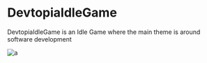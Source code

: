 # DevtopiaIdleGame
DevtopiaIdleGame is an Idle Game where the main theme is around software development

![a](https://user-images.githubusercontent.com/37409567/118693898-e0161400-b7e1-11eb-817b-866e1c886952.jpg)

